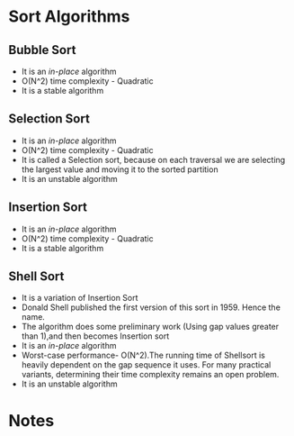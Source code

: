 # Sort Algorithms

## Bubble Sort

* It is an *in-place* algorithm
* O(N^2) time complexity - Quadratic 
* It is a stable algorithm

## Selection Sort

* It is an *in-place* algorithm
* O(N^2) time complexity - Quadratic 
* It is called a Selection sort, because on each traversal we are selecting the largest value and moving it to the sorted partition
* It is an unstable algorithm

## Insertion Sort

* It is an *in-place* algorithm
* O(N^2) time complexity - Quadratic 
* It is a stable algorithm

## Shell Sort

* It is a variation of Insertion Sort
* Donald Shell published the first version of this sort in 1959. Hence the name.
* The algorithm does some preliminary work (Using gap values greater than 1),and then becomes Insertion sort
* It is an *in-place* algorithm
* Worst-case performance- O(N^2).The running time of Shellsort is heavily dependent on the gap sequence it uses. For many practical variants, determining their time complexity remains an open problem.
* It is an unstable algorithm

# Notes